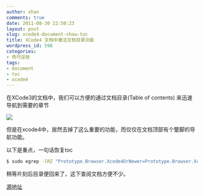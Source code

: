 ```yaml
---
author: xhan
comments: true
date: 2011-08-30 22:50:23
layout: post
slug: xcode4-document-show-toc
title: XCode4 文档中激活文档目录功能
wordpress_id: 598
categories:
- 奇巧淫技
tags:
- document
- toc
- xcode4
---
```


在XCode3的文档中，我们可以方便的通过文档目录(Table of contents) 来迅速导航到需要的章节

![](http://i.stack.imgur.com/Md4Wa.png)

但是在xcode4中，居然去掉了这么重要的功能，而仅仅在文档顶部有个蹩脚的导航功能。 

以下是重点，一句话恢复toc


``` bash Get Document TOC back
$ sudo egrep -lRZ "Prototype.Browser.Xcode4OrNewer=Prototype.Browser.XcodeVersion<1000;" /Library/Developer/Documentation/DocSets | xargs -0 -L % sudo sed -i '' -e 's/Prototype\.Browser\.Xcode4OrNewer\=Prototype\.Browser\.XcodeVersion\<1000\;/Prototype\.Browser\.Xcode4OrNewer\=false\;/g'
```

稍等片刻后目录便回来了，这下查阅文档方便不少。  

[源地址](http://stackoverflow.com/questions/5408329/xcode-4-documentation-how-to-show-the-table-of-contents/5753222#5753222)
